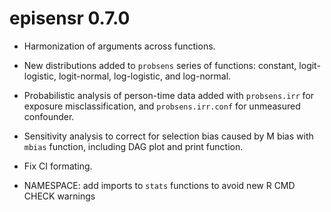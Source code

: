 # episensr 0.7.0

- Harmonization of arguments across functions.

- New distributions added to `probsens` series of functions: constant,
logit-logistic, logit-normal, log-logistic, and log-normal.

- Probabilistic analysis of person-time data added with `probsens.irr` for
exposure misclassification, and `probsens.irr.conf` for unmeasured confounder.

- Sensitivity analysis to correct for selection bias caused by M bias with
`mbias` function, including DAG plot and print function.

- Fix CI formating.

- NAMESPACE: add imports to `stats` functions to avoid new R CMD CHECK warnings
